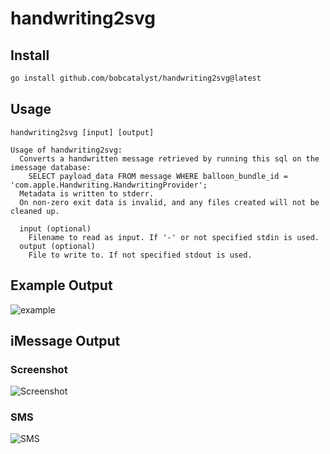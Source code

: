 # handwriting2svg

## Install

```bash
go install github.com/bobcatalyst/handwriting2svg@latest
```

## Usage

```
handwriting2svg [input] [output]

Usage of handwriting2svg:
  Converts a handwritten message retrieved by running this sql on the imessage database:
    SELECT payload_data FROM message WHERE balloon_bundle_id = 'com.apple.Handwriting.HandwritingProvider';
  Metadata is written to stderr.
  On non-zero exit data is invalid, and any files created will not be cleaned up.

  input (optional)
    Filename to read as input. If '-' or not specified stdin is used.
  output (optional)
    File to write to. If not specified stdout is used.
```

## Example Output

![example](https://github.com/user-attachments/assets/7b51f9dc-bfb4-45af-a797-e81249f27410)

## iMessage Output

### Screenshot

![Screenshot](https://github.com/user-attachments/assets/5f77c97f-1d9f-4ebc-921a-35908db0c722)

### SMS

![SMS](https://github.com/user-attachments/assets/80df4673-a610-4b4c-b61b-69c6f2e1d8e5)

